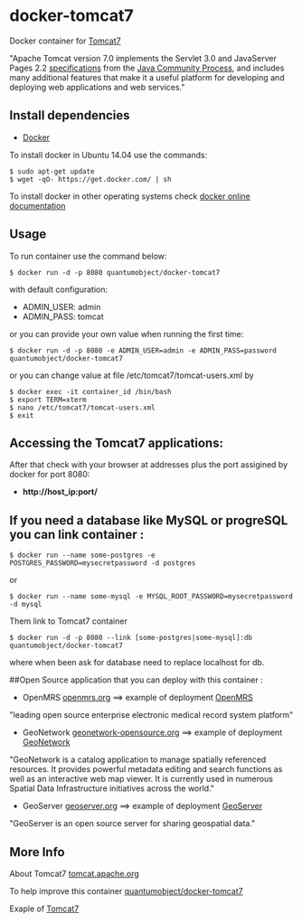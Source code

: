 # docker-tomcat7

Docker container for [Tomcat7][3]

"Apache Tomcat version 7.0 implements the Servlet 3.0 and JavaServer Pages 2.2 [specifications][6] from the [Java Community Process][7], and includes many additional features that make it a useful platform for developing and deploying web applications and web services."

## Install dependencies

  - [Docker][2]

To install docker in Ubuntu 14.04 use the commands:

    $ sudo apt-get update
    $ wget -qO- https://get.docker.com/ | sh

 To install docker in other operating systems check [docker online documentation][4]

## Usage

To run container use the command below:

    $ docker run -d -p 8080 quantumobject/docker-tomcat7

with default configuration:

  - ADMIN_USER: admin
  - ADMIN_PASS: tomcat
  
or you can provide your own value when running the first time:

    $ docker run -d -p 8080 -e ADMIN_USER=admin -e ADMIN_PASS=password quantumobject/docker-tomcat7

or you can change value at file /etc/tomcat7/tomcat-users.xml by

    $ docker exec -it container_id /bin/bash
    $ export TERM=xterm
    $ nano /etc/tomcat7/tomcat-users.xml
    $ exit
  
## Accessing the Tomcat7 applications:

After that check with your browser at addresses plus the port assigined by docker for port 8080:

  - **http://host_ip:port/**


## If you need a database like MySQL or progreSQL you can link container :

    $ docker run --name some-postgres -e POSTGRES_PASSWORD=mysecretpassword -d postgres

or

    $ docker run --name some-mysql -e MYSQL_ROOT_PASSWORD=mysecretpassword -d mysql

Them link to Tomcat7 container

    $ docker run -d -p 8080 --link [some-postgres|some-mysql]:db quantumobject/docker-tomcat7

where when been ask for database need to replace localhost for db.

##Open Source application that you can deploy with this container :

- OpenMRS [openmrs.org][10] ==>  example of deployment [OpenMRS][8]

"leading open source enterprise electronic medical record system platform"

- GeoNetwork [geonetwork-opensource.org][11] ==> example of deployment [GeoNetwork][12]

"GeoNetwork is a catalog application to manage spatially referenced resources. It provides powerful metadata editing and search functions as well as an interactive web map viewer. It is currently used in numerous Spatial Data Infrastructure initiatives across the world." 

 - GeoServer [geoserver.org][13]  ==> example of deployment [GeoServer][14]
 
"GeoServer is an open source server for sharing geospatial data."


## More Info

About Tomcat7 [tomcat.apache.org][1]

To help improve this container [quantumobject/docker-tomcat7][5]

Exaple of [Tomcat7][9]

[1]:https://tomcat.apache.org/index.html
[2]:https://www.docker.com
[3]:https://tomcat.apache.org/tomcat-7.0-doc/index.html
[4]:http://docs.docker.com
[5]:https://github.com/QuantumObject/docker-tomcat7
[6]:http://wiki.apache.org/tomcat/Specifications
[7]:https://www.jcp.org/en/home/index
[8]:http://www.quantumobject.com:49164/openmrs/
[9]:http://www.quantumobject.com:49164/
[10]:http://openmrs.org/
[11]:http://geonetwork-opensource.org/
[12]:http://www.quantumobject.com:49164/geonetwork/
[13]:http://geoserver.org/
[14]:http://www.quantumobject.com:49164/geoserver/
